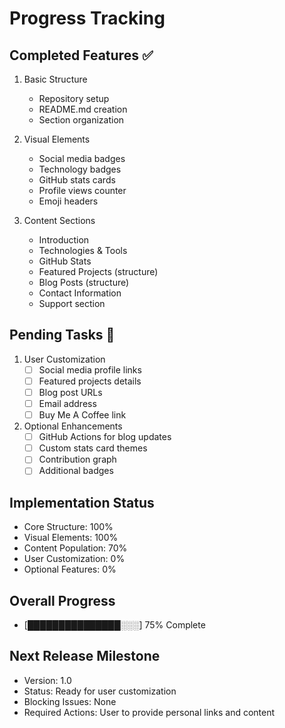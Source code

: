 # Progress Tracking

## Completed Features ✅
1. Basic Structure
   - Repository setup
   - README.md creation
   - Section organization

2. Visual Elements
   - Social media badges
   - Technology badges
   - GitHub stats cards
   - Profile views counter
   - Emoji headers

3. Content Sections
   - Introduction
   - Technologies & Tools
   - GitHub Stats
   - Featured Projects (structure)
   - Blog Posts (structure)
   - Contact Information
   - Support section

## Pending Tasks 🔄
1. User Customization
   - [ ] Social media profile links
   - [ ] Featured projects details
   - [ ] Blog post URLs
   - [ ] Email address
   - [ ] Buy Me A Coffee link

2. Optional Enhancements
   - [ ] GitHub Actions for blog updates
   - [ ] Custom stats card themes
   - [ ] Contribution graph
   - [ ] Additional badges

## Implementation Status
- Core Structure: 100%
- Visual Elements: 100%
- Content Population: 70%
- User Customization: 0%
- Optional Features: 0%

## Overall Progress
- [███████████████░░░] 75% Complete

## Next Release Milestone
- Version: 1.0
- Status: Ready for user customization
- Blocking Issues: None
- Required Actions: User to provide personal links and content
